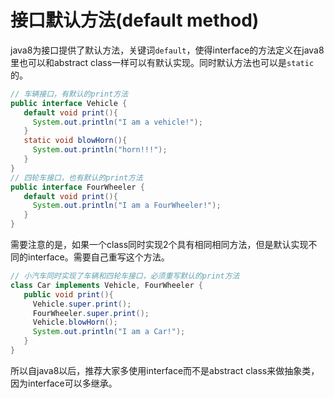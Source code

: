 接口默认方法(default method)
===

java8为接口提供了默认方法，关键词`default`，使得interface的方法定义在java8里也可以和abstract class一样可以有默认实现。同时默认方法也可以是`static`的。
```java
// 车辆接口，有默认的print方法
public interface Vehicle {
   default void print(){
     System.out.println("I am a vehicle!");
   }
   static void blowHorn(){
     System.out.println("horn!!!");
   }
}
// 四轮车接口，也有默认的print方法
public interface FourWheeler {
   default void print(){
     System.out.println("I am a FourWheeler!");
   }
}
```
需要注意的是，如果一个class同时实现2个具有相同相同方法，但是默认实现不同的interface。需要自己重写这个方法。
```java
// 小汽车同时实现了车辆和四轮车接口，必须重写默认的print方法
class Car implements Vehicle, FourWheeler {
   public void print(){
     Vehicle.super.print();
     FourWheeler.super.print();
     Vehicle.blowHorn();
     System.out.println("I am a Car!");
   }
}
```
所以自java8以后，推荐大家多使用interface而不是abstract class来做抽象类，因为interface可以多继承。